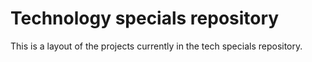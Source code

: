 # Technology specials repository
This is a layout of the projects currently in the tech specials repository.